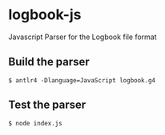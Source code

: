 # logbook-js
Javascript Parser for the Logbook file format

## Build the parser

```console
$ antlr4 -Dlanguage=JavaScript logbook.g4
```

## Test the parser
```console
$ node index.js
```
